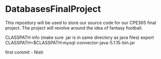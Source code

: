 # DatabasesFinalProject
This repository will be used to store our source code for our CPE365 final project. The project will revolve around the idea of fantasy football.


CLASSPATH info (make sure .jar is in same directory as java files)
export CLASSPATH=$CLASSPATH:mysql-connector-java-5.1.15-bin.jar


first commit - Nish
